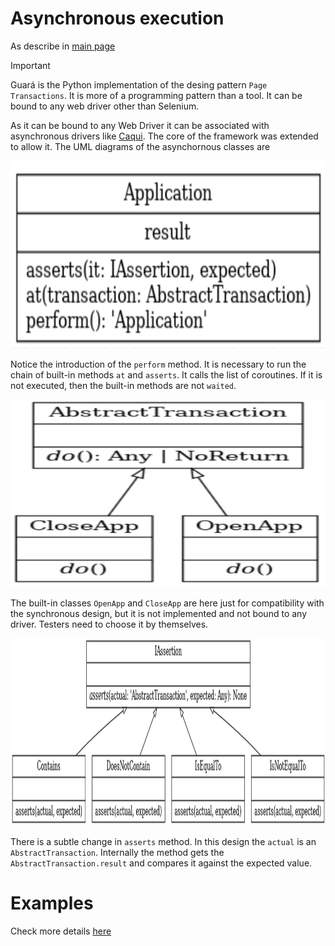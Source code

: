 # Asynchronous execution
As describe in [main page](https://github.com/douglasdcm/guara?tab=readme-ov-file#introduction)

> [!IMPORTANT]
> Guará is the Python implementation of the desing pattern `Page Transactions`. It is more of a programming pattern than a tool. It can be bound to any web driver other than Selenium.

As it can be bound to any Web Driver it can be associated with asynchronous drivers like [Caqui](https://github.com/douglasdcm/caqui). The core of the framework was extended to allow it. The UML diagrams of the asynchornous classes are

<p align="center">
    <img src="https://github.com/douglasdcm/guara/blob/main/docs/images/async/uml_application.png?raw=true" width="800" height="300" />
</p>

Notice the introduction of the `perform` method. It is necessary to run the chain of built-in methods `at` and `asserts`. It calls the list of coroutines. If it is not executed, then the built-in methods are not `waited`.

<p align="center">
    <img src="https://github.com/douglasdcm/guara/blob/main/docs/images/async/uml_abstract_transaction.png?raw=true" width="600" height="300" />
</p>

The built-in classes `OpenApp` and `CloseApp` are here just for compatibility with the synchronous design, but it is not implemented and not bound to any driver. Testers need to choose it by themselves.

<p align="center">
    <img src="https://github.com/douglasdcm/guara/blob/main/docs/images/async/uml_iassertion.png?raw=true" width="800" height="300" />
</p>

There is a subtle change in `asserts` method. In this design the `actual` is an `AbstractTransaction`. Internally the method gets the `AbstractTransaction.result` and compares it against the expected value.

# Examples

Check more details [here](https://github.com/douglasdcm/guara/blob/main/examples/web_ui/caqui_async/asynchronouos/test_async.py)